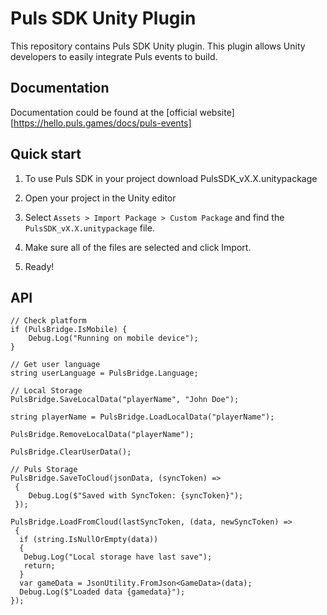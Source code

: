 # Puls SDK Unity Plugin

This repository contains Puls SDK Unity plugin. This plugin allows Unity developers to easily integrate Puls events to build.

## Documentation

Documentation could be found at the [official website][https://hello.puls.games/docs/puls-events]

## Quick start

1. To use Puls SDK in your project download PulsSDK_vX.X.unitypackage

2. Open your project in the Unity editor

3. Select `Assets > Import Package > Custom Package` and find the `PulsSDK_vX.X.unitypackage` file.

4. Make sure all of the files are selected and click Import.

5. Ready!

## API

```CSharp
// Check platform
if (PulsBridge.IsMobile) {
    Debug.Log("Running on mobile device");
}

// Get user language
string userLanguage = PulsBridge.Language;

// Local Storage
PulsBridge.SaveLocalData("playerName", "John Doe");

string playerName = PulsBridge.LoadLocalData("playerName");

PulsBridge.RemoveLocalData("playerName");

PulsBridge.ClearUserData();

// Puls Storage
PulsBridge.SaveToCloud(jsonData, (syncToken) =>
 {
    Debug.Log($"Saved with SyncToken: {syncToken}");
 });

PulsBridge.LoadFromCloud(lastSyncToken, (data, newSyncToken) =>
 {
  if (string.IsNullOrEmpty(data))
  {
   Debug.Log("Local storage have last save");
   return;
  }                
  var gameData = JsonUtility.FromJson<GameData>(data);
  Debug.Log($"Loaded data {gamedata}");
});
```



